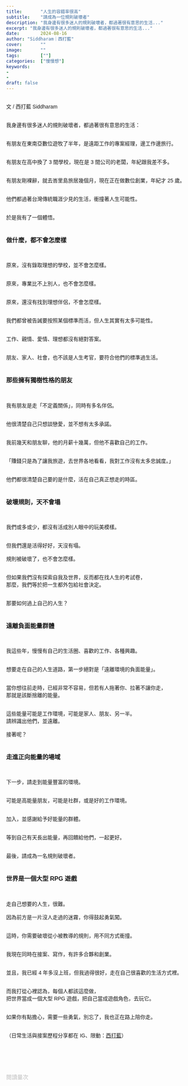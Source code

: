 ```yaml
---
title:       "人生的容錯率很高"
subtitle:    "請成為一位規則破壞者"
description: "我身邊有很多迷人的規則破壞者，都過著很有意思的生活..."
excerpt: "我身邊有很多迷人的規則破壞者，都過著很有意思的生活..."
date:        2024-08-16
author: "Siddharam｜西打藍"
cover:       ""
image:       ""
tags:        [""]
categories:  ["慢慢想"]
keywords:
- 
- 
draft: false
---
```


<article style="font-family: 'Noto Sans TC', '微軟正黑體', sans-serif; font-weight: 300;">

<br>文 / 西打藍 Siddharam<br><br>

我身邊有很多迷人的規則破壞者，都過著很有意思的生活：<br><br>

有朋友在東南亞數位遊牧了半年，是遠距工作的專案經理，邊工作邊旅行。<br><br>

有朋友在高中換了 3 間學校，現在是 3 間公司的老闆，年紀跟我差不多。<br><br>

有朋友剛裸辭，就去峇里島旅居幾個月，現在正在做數位創業，年紀才 25 歲。<br><br>

他們都過著台灣傳統職涯少見的生活，衝撞著人生可能性。<br><br>

於是我有了一個體悟。<br><br>


<h3 class="article-h1-color">做什麼，都不會怎麼樣</h3><br>

原來，沒有錄取理想的學校，並不會怎麼樣。<br><br>

原來，專業比不上別人，也不會怎麼樣。<br><br>

原來，還沒有找到理想伴侶，不會怎麼樣。<br><br>

我們都曾被告誡要按照某個標準而活，但人生其實有太多可能性。<br><br>

工作、親情、愛情、理想都沒有絕對答案。<br><br>

朋友、家人、社會，也不該是人生考官，要符合他們的標準過生活。<br><br>


<h3 class="article-h1-color">那些擁有獨樹性格的朋友</h3><br>

我有朋友是走「不定義關係」，同時有多名伴侶。<br><br>

他很清楚自己只想談戀愛，並不想有太多承諾。<br><br>

我前幾天和朋友聊，他的月薪十幾萬，但他不喜歡自己的工作。<br><br>

「賺錢只是為了讓我旅遊，去世界各地看看，我對工作沒有太多忠誠度。」<br><br>

他們都很清楚自己要的是什麼，活在自己真正想走的時區。<br><br>


<h3 class="article-h1-color">破壞規則，天不會塌</h3><br>

我們或多或少，都沒有活成別人眼中的玩美模樣。<br><br>

但我們還是活得好好，天沒有塌。<br><br>
規則被破壞了，也不會怎麼樣。<br><br>

但如果我們沒有探索自我及世界，反而都在找人生的考試卷，<br>
那麼，我們等於把一生都外包給社會決定。<br><br>

那要如何過上自己的人生？<br><br>


<h3 class="article-h1-color">遠離負面能量群體</h3><br>

我這些年，慢慢有自己的生活圈、喜歡的工作、各種興趣。<br><br>

想要走在自己的人生道路，第一步絕對是「遠離環境的負面能量」。<br><br>

當你想往前走時，已經非常不容易，但若有人拖著你、拉著不讓你走，<br>
那就是該斷捨離的能量。<br><br>

這些能量可能是工作環境，可能是家人、朋友、另一半。<br>
請辨識出他們，並遠離。<br><br>
接著呢？<br><br>

<h3 class="article-h1-color">走進正向能量的場域</h3><br>

下一步，請走到能量豐富的環境。<br><br>

可能是高能量朋友，可能是社群，或是好的工作環境。<br><br>

加入，並感謝給予好能量的群體。<br><br>

等到自己有天長出能量，再回饋給他們，一起更好。<br><br>

最後，請成為一名規則破壞者。<br><br>


<h3 class="article-h1-color">世界是一個大型 RPG 遊戲</h3><br>

走自己想要的人生，很難。<br><br>
因為前方是一片沒人走過的迷霧，你得鼓起勇氣闖。<br><br>

這時，你需要破壞從小被教導的規則，用不同方式衝撞。<br><br>

我現在同時在接案、寫作，有許多合夥和創業。<br><br>

並且，我已經 4 年多沒上班，但我過得很好，走在自己很喜歡的生活方式裡。<br><br>

而我打從心裡認為，每個人都該這麼做，<br>
把世界當成一個大型 RPG 遊戲，把自己當成遊戲角色，去玩它。<br><br>

如果你有點擔心，需要一些勇氣，別忘了，我也正在路上陪你走。<br><br>



<!-- 
<!-- 案例 > 證明案例 > 壞處 > 怎麼改變（列步驟） > 結語總結金句 -->


（日常生活與接案歷程分享都在 IG、限動：<a href="https://www.instagram.com/sidd.blue/" target="_blank">西打藍</a>）<br><br>

<!-- <h3 class="article-h1-color"></h3><br> -->





<br><br><br>

</article>

<div style="color: #bfbfbf; font-size: 15px;" id="busuanzi_container_page_pv">
  閱讀量<span id="busuanzi_value_page_pv"></span>次
</div>

<script src="../../js/post.js"></script>
